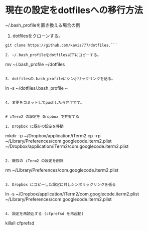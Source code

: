 # 現在の設定をdotfilesへの移行方法

~/.bash_profileを置き換える場合の例
1. dotfilesをクローンする。

```
git clone https://github.com/kavis777/dotfiles.```

2. ~/.bash_profileをdotfiles以下にコピーする。

```
mv ~/.bash_profile ~/dotfiles
```

3. dotfilesの.bash_profileにシンボリックリンクを貼る。

```
ln -s ~/dotfiles/.bash_profile ~
```

4. 変更をコミットしてpushしたら完了です。


# iTerm2 の設定を Dropbox で共有する

1. Dropbox に既存の設定を移動

```
mkdir -p ~/Dropbox/application/iTerm2
cp -rp ~/Library/Preferences/com.googlecode.iterm2.plist ~/Dropbox/application/iTerm2/com.googlecode.iterm2.plist
```

2. 既存の iTerm2 の設定を削除

```
rm ~/Library/Preferences/com.googlecode.iterm2.plist
```

3. Dropbox にコピーした設定に対しシンボリックリンクを張る

```
ln -s ~/Dropbox/application/iTerm2/com.googlecode.iterm2.plist ~/Library/Preferences/com.googlecode.iterm2.plist
```

4. 設定を再読込する (cfprefsd を再起動)

```
killall cfprefsd
```
